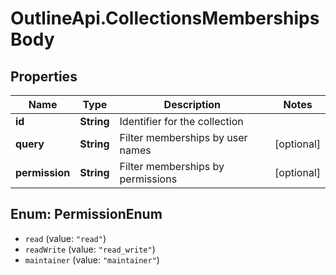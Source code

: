 # OutlineApi.CollectionsMembershipsBody

## Properties
Name | Type | Description | Notes
------------ | ------------- | ------------- | -------------
**id** | **String** | Identifier for the collection | 
**query** | **String** | Filter memberships by user names | [optional] 
**permission** | **String** | Filter memberships by permissions | [optional] 

<a name="PermissionEnum"></a>
## Enum: PermissionEnum

* `read` (value: `"read"`)
* `readWrite` (value: `"read_write"`)
* `maintainer` (value: `"maintainer"`)

